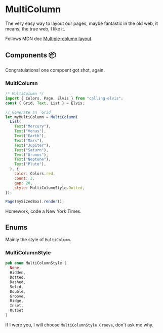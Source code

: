 # MultiColumn

The very easy way to layout our pages, maybe fantastic in the old web, it means, the true web, I like it. 

Follows MDN doc [Multiple-column layout][1].

## Components 📦

Congratulations! one compoent got shot, again.

### MultiColumn
```js
/* MultiColumn */
import { Colors, Page, Elvis } from "calling-elvis";
const { Grid, Text, List } = Elvis;

// Generate an `Grid`
let myMultiColumn = MultiColumn(
  List(
    Text("Mercury"),
    Text("Venus"),
    Text("Earth"),
    Text("Mars"),
    Text("Jupiter"),
    Text("Saturn"),
    Text("Uranus"),
    Text("Neptune"),
    Text("Pluto"),
  ), {
    color: Colors.red,
    count: 3,
    gap: 20,
    style: MultiColumnStyle.Dotted,
});

Page(mySizedBox).render();
```

Homework, code a New York Times.

## Enums

Mainly the style of `MultiColumn`.

### MultiColumnStyle
```rust
pub enum MultiColumnStyle {
  None,
  Hidden,
  Dotted,
  Dashed,
  Solid,
  Double,
  Groove,
  Ridge,
  Inset,
  OutSet
}
```

If I were you, I will choose `MultiColumnStyle.Groove`, don't ask me why.

[1]: https://developer.mozilla.org/en-US/docs/Learn/CSS/CSS_layout/Multiple-column_Layout
